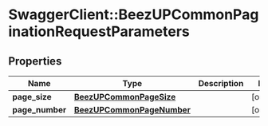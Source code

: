 # SwaggerClient::BeezUPCommonPaginationRequestParameters

## Properties
Name | Type | Description | Notes
------------ | ------------- | ------------- | -------------
**page_size** | [**BeezUPCommonPageSize**](BeezUPCommonPageSize.md) |  | [optional] 
**page_number** | [**BeezUPCommonPageNumber**](BeezUPCommonPageNumber.md) |  | [optional] 


